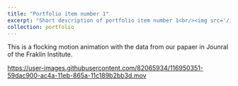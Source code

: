 ```yaml
---
title: "Portfolio item number 1"
excerpt: "Short description of portfolio item number 1<br/><img src='/images/500x300.png'>"
collection: portfolio
---
```


This is a flocking motion animation with the data from our papaer in Jounral of the Fraklin Institute.


https://user-images.githubusercontent.com/82065934/116950351-59dac900-ac4a-11eb-865a-11c189b2bb3d.mov



